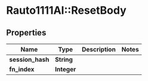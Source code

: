 # Rauto1111AI::ResetBody

## Properties
Name | Type | Description | Notes
------------ | ------------- | ------------- | -------------
**session_hash** | **String** |  | 
**fn_index** | **Integer** |  | 

